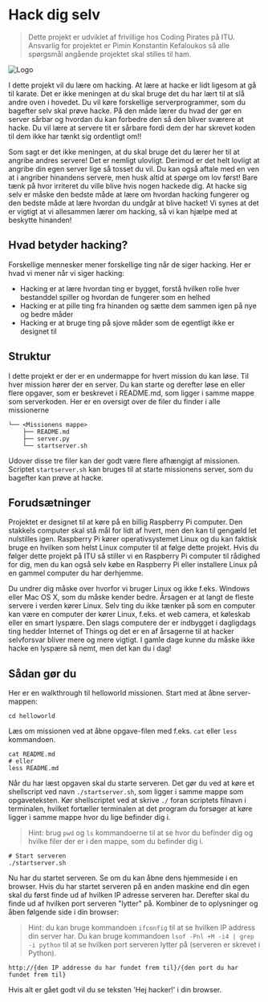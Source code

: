 # Hack dig selv

> Dette projekt er udviklet af frivillige hos Coding Pirates på ITU. Ansvarlig for projektet er Pimin Konstantin Kefaloukos så alle spørgsmål angående projektet skal stilles til ham.

![Logo](https://codingpirates.dk/wp-content/uploads/2016/09/Forside-Logo.png)

I dette projekt vil du lære om hacking. At lære at hacke er lidt ligesom at gå til karate. Det er ikke meningen at du skal bruge det du har
lært til at slå andre oven i hovedet. Du vil køre forskellige serverprogrammer, som du bagefter selv skal prøve hacke. På den måde lærer du hvad der gør en server sårbar og hvordan du kan forbedre den så den bliver sværere at hacke. Du vil lære at servere tit er sårbare fordi dem der har skrevet koden til dem ikke har tænkt sig ordentligt om!!

Som sagt er det ikke meningen, at du skal bruge det du lærer her til at angribe andres servere! Det er nemligt ulovligt. Derimod er det helt lovligt at angribe din egen server lige så tosset du vil. Du kan også aftale med en ven at i angriber hinandens servere, men husk altid at spørge om lov først! Bare tænk på hvor irriteret du ville blive hvis nogen hackede dig. At hacke sig selv er måske den bedste måde at lære om hvordan hacking fungerer og den bedste måde at lære hvordan du undgår at blive hacket! Vi synes at det er vigtigt at vi allesammen lærer om hacking, så vi kan hjælpe med at beskytte hinanden!

## Hvad betyder hacking?

Forskellige mennesker mener forskellige ting når de siger hacking. Her er hvad vi mener når vi siger hacking:

- Hacking er at lære hvordan ting er bygget, forstå hvilken rolle hver bestanddel spiller og hvordan de fungerer som en helhed
- Hacking er at pille ting fra hinanden og sætte dem sammen igen på nye og bedre måder
- Hacking er at bruge ting på sjove måder som de egentligt ikke er designet til

## Struktur

I dette projekt er der er en undermappe for hvert mission du kan løse. Til hver mission hører der en server. Du kan starte og derefter løse en eller flere opgaver, som er beskrevet i README.md, som ligger i samme mappe som serverkoden. Her er en oversigt over de filer du finder i alle missionerne

```
└── <Missionens mappe>
    ├── README.md
    ├── server.py
    └── startserver.sh
```

Udover disse tre filer kan der godt være flere afhængigt af missionen. Scriptet `startserver.sh` kan bruges til at starte missionens server, som du bagefter kan prøve at hacke.


## Forudsætninger

Projektet er designet til at køre på en billig Raspberry Pi computer. Den stakkels computer skal stå mål for lidt
af hvert, men den kan til gengæld let nulstilles igen. Raspberry Pi kører operativsystemet Linux og du kan faktisk bruge en hvilken som helst Linux computer til at følge dette projekt. Hvis du følger dette projekt på ITU så stiller vi en Raspberry Pi computer til rådighed for dig, men du kan også selv købe en Raspberry Pi eller installere Linux på en gammel computer du har derhjemme.

Du undrer dig måske over hvorfor vi bruger Linux og ikke f.eks. Windows eller Mac OS X, som du måske kender bedre. Årsagen er at langt de fleste servere i verden kører Linux. Selv ting du ikke tænker på som en computer kan være en computer der kører Linux, f.eks. et web camera, et køleskab eller en smart lyspære. Den slags computere der er indbygget i dagligdags ting hedder Internet of Things og det er en af årsagerne til at hacker selvforsvar bliver mere og mere vigtigt. I gamle dage kunne du måske ikke hacke en lyspære så nemt, men det kan du i dag!

## Sådan gør du

Her er en walkthrough til helloworld missionen. Start med at åbne server-mappen:

```
cd helloworld
```

Læs om missionen ved at åbne opgave-filen med f.eks. `cat` eller `less` kommandoen.

```
cat README.md
# eller
less README.md
```

Når du har læst opgaven skal du starte serveren. Det gør du ved at køre et shellscript ved navn `./startserver.sh`, som ligger i samme mappe som opgaveteksten. Kør shellscriptet ved at skrive `./` foran scriptets filnavn i terminalen, hvilket fortæller terminalen at det program du forsøger at køre ligger i samme mappe hvor du lige befinder dig i.

> Hint: brug `pwd` og `ls` kommandoerne til at se hvor du befinder dig og hvilke filer der er i den mappe, som du befinder dig i.

```
# Start serveren
./startserver.sh
```

Nu har du startet serveren. Se om du kan åbne dens hjemmeside i en browser. Hvis du har startet serveren på en anden maskine end din egen skal du først finde ud af hvilken IP adresse serveren har. Derefter skal du finde ud af hvilken port serveren "lytter" på. Kombiner de to oplysninger og åben følgende side i din browser:

> Hint: du kan bruge kommandoen `ifconfig` til at se hvilken IP address din server har. Du kan bruge kommandoen `lsof -Pnl +M -i4 | grep -i python` til at se hvilken port serveren lytter på (serveren er skrevet i Python).

```
http://{den IP addresse du har fundet frem til}/{den port du har fundet frem til}
```

Hvis alt er gået godt vil du se teksten 'Hej hacker!' i din browser.
